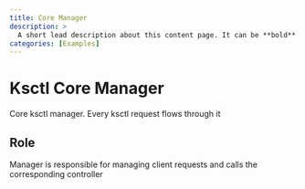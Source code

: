 ```yaml
---
title: Core Manager
description: >
  A short lead description about this content page. It can be **bold** or _italic_ and can be split over multiple paragraphs.
categories: [Examples]
---
```


# Ksctl Core Manager

Core ksctl manager. Every ksctl request flows through it

## Role
Manager is responsible for managing client requests and calls the corresponding controller

